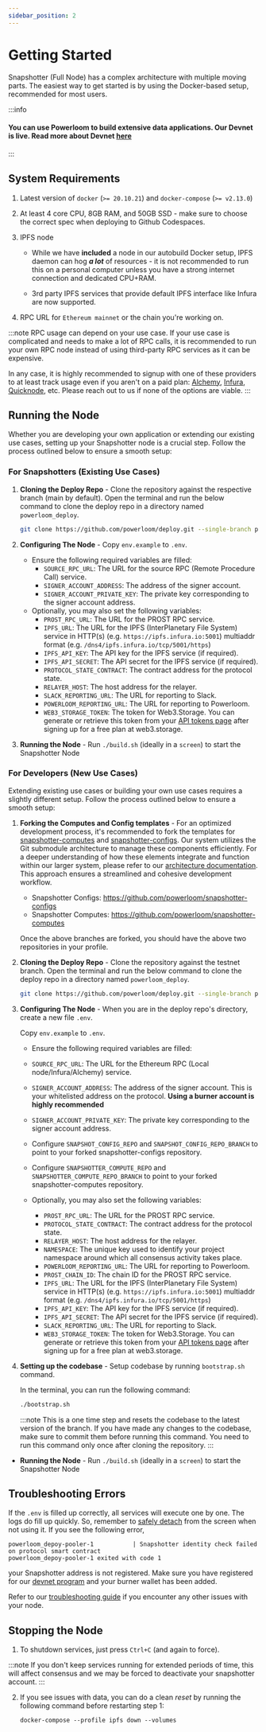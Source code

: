 ```yaml
---
sidebar_position: 2
---
```

# Getting Started

Snapshotter (Full Node) has a complex architecture with multiple moving parts. The easiest way to get started is by using the Docker-based setup, recommended for most users.

:::info
#### You can use Powerloom to build extensive data applications. Our Devnet is live. Read more about Devnet [here](../../devnet/getting-started.md) 
:::

## System Requirements

1. Latest version of `docker` (`>= 20.10.21`) and `docker-compose` (`>= v2.13.0`)

2. At least 4 core CPU, 8GB RAM, and 50GB SSD - make sure to choose the correct spec when deploying to Github Codespaces.

3. IPFS node
    - While we have __included__ a node in our autobuild Docker setup, IPFS daemon can hog __*a lot*__ of resources - it is not recommended to run this on a personal computer unless you have a strong internet connection and dedicated CPU+RAM.
  
    - 3rd party IPFS services that provide default IPFS interface like Infura are now supported.

4. RPC URL for `Ethereum mainnet` or the chain you're working on. 

:::note 
RPC usage can depend on your use case. If your use case is complicated and needs to make a lot of RPC calls, it is recommended to run your own RPC node instead of using third-party RPC services as it can be expensive.

In any case, it is highly recommended to signup with one of these providers to at least track usage even if you aren't on a paid plan: [Alchemy](https://alchemy.com/?r=15ce6db6d0a109d5), [Infura](https://infura.io), [Quicknode](https://www.quicknode.com?tap_a=67226-09396e&tap_s=3491854-f4a458), etc. Please reach out to us if none of the options are viable.
:::


## Running the Node
Whether you are developing your own application or extending our existing use cases, setting up your Snapshotter node is a crucial step. Follow the process outlined below to ensure a smooth setup:

### For Snapshotters (Existing Use Cases)

1. **Cloning the Deploy Repo** - Clone the repository against the respective branch (main by default). Open the terminal and run the below command to clone the deploy repo in a directory named `powerloom_deploy`. 
    ```bash
    git clone https://github.com/powerloom/deploy.git --single-branch powerloom_deploy --branch main && cd powerloom_deploy
    ```

2. **Configuring The Node** - Copy `env.example` to `.env`.
   - Ensure the following required variables are filled:
     - `SOURCE_RPC_URL`: The URL for the source RPC (Remote Procedure Call) service.
     - `SIGNER_ACCOUNT_ADDRESS`: The address of the signer account.
     - `SIGNER_ACCOUNT_PRIVATE_KEY`: The private key corresponding to the signer account address.
   - Optionally, you may also set the following variables:
     - `PROST_RPC_URL`: The URL for the PROST RPC service.
     - `IPFS_URL`: The URL for the IPFS (InterPlanetary File System) service in HTTP(s) (e.g. `https://ipfs.infura.io:5001`) multiaddr format (e.g. `/dns4/ipfs.infura.io/tcp/5001/https`)
     - `IPFS_API_KEY`: The API key for the IPFS service (if required).
     - `IPFS_API_SECRET`: The API secret for the IPFS service (if required).
     - `PROTOCOL_STATE_CONTRACT`: The contract address for the protocol state.
     - `RELAYER_HOST`: The host address for the relayer.
     - `SLACK_REPORTING_URL`: The URL for reporting to Slack.
     - `POWERLOOM_REPORTING_URL`: The URL for reporting to Powerloom.
     - `WEB3_STORAGE_TOKEN`: The token for Web3.Storage. You can generate or retrieve this token from your [API tokens page](https://web3.storage/tokens/?create=true) after signing up for a free plan at web3.storage.

3. **Running the Node** - Run  `./build.sh` (ideally in a `screen`) to start the Snapshotter Node

   

### For Developers (New Use Cases)
Extending existing use cases or building your own use cases requires a slightly different setup. Follow the process outlined below to ensure a smooth setup:


1. **Forking the Computes and Config templates** - For an optimized development process, it's recommended to fork the templates for [snapshotter-computes](https://github.com/powerloom/snapshotter-computes) and [snapshotter-configs](https://github.com/powerloom/snapshotter-configs/). Our system utilizes the Git submodule architecture to manage these components efficiently. For a deeper understanding of how these elements integrate and function within our larger system, please refer to our [architecture documentation](../architecture.md). This approach ensures a streamlined and cohesive development workflow.

   - Snapshotter Configs: https://github.com/powerloom/snapshotter-configs
   - Snapshotter Computes: https://github.com/powerloom/snapshotter-computes

   Once the above branches are forked, you should have the above two repositories in your profile. 

2. **Cloning the Deploy Repo** - Clone the repository against the testnet branch. Open the terminal and run the below command to clone the deploy repo in a directory named `powerloom_deploy`. 

    ```bash
    git clone https://github.com/powerloom/deploy.git --single-branch powerloom_deploy --branch better_dev_workflow && cd powerloom_deploy
    ```
3. **Configuring The Node** - When you are in the deploy repo's directory, create a new file `.env`.

    Copy `env.example` to `.env`.

    - Ensure the following required variables are filled:

    - `SOURCE_RPC_URL`: The URL for the Ethereum RPC (Local node/Infura/Alchemy) service.
    - `SIGNER_ACCOUNT_ADDRESS`: The address of the signer account. This is your whitelisted address on the protocol. **Using a burner account is highly recommended**
    - `SIGNER_ACCOUNT_PRIVATE_KEY`: The private key corresponding to the signer account address.
    - Configure `SNAPSHOT_CONFIG_REPO` and `SNAPSHOT_CONFIG_REPO_BRANCH` to point to your forked snapshotter-configs repository.
    - Configure `SNAPSHOTTER_COMPUTE_REPO` and `SNAPSHOTTER_COMPUTE_REPO_BRANCH` to point to your forked snapshotter-computes repository.
    - Optionally, you may also set the following variables:
        - `PROST_RPC_URL`: The URL for the PROST RPC service.
        - `PROTOCOL_STATE_CONTRACT`: The contract address for the protocol state.
        - `RELAYER_HOST`: The host address for the relayer.
        - `NAMESPACE`: The unique key used to identify your project namespace around which all consensus activity takes place.
        - `POWERLOOM_REPORTING_URL`: The URL for reporting to Powerloom.
        - `PROST_CHAIN_ID`: The chain ID for the PROST RPC service.
        - `IPFS_URL`: The URL for the IPFS (InterPlanetary File System) service in HTTP(s) (e.g. `https://ipfs.infura.io:5001`) multiaddr format (e.g. `/dns4/ipfs.infura.io/tcp/5001/https`)
        - `IPFS_API_KEY`: The API key for the IPFS service (if required).
        - `IPFS_API_SECRET`: The API secret for the IPFS service (if required).
        - `SLACK_REPORTING_URL`: The URL for reporting to Slack.
        - `WEB3_STORAGE_TOKEN`: The token for Web3.Storage. You can generate or retrieve this token from your [API tokens page](https://web3.storage/tokens/?create=true) after signing up for a free plan at web3.storage.

4. **Setting up the codebase** - Setup codebase by running `bootstrap.sh` command.
   
   In the terminal, you can run the following command:
   
   ```bash
   ./bootstrap.sh
   ```

   :::note
   This is a one time step and resets the codebase to the latest version of the branch. If you have made any changes to the codebase, make sure to commit them before running this command. You need to run this command only once after cloning the repository.
   :::

- **Running the Node** - Run  `./build.sh` (ideally in a `screen`) to start the Snapshotter Node


## Troubleshooting Errors

If the `.env` is filled up correctly, all services will execute one by one. The logs do fill up quickly. So, remember to [safely detach](https://linuxize.com/post/how-to-use-linux-screen/) from the screen when not using it. If you see the following error, 
    
    powerloom_depoy-pooler-1           | Snapshotter identity check failed on protocol smart contract
    powerloom_depoy-pooler-1 exited with code 1
    
your Snapshotter address is not registered. Make sure you have registered for our [devnet program](https://airtable.com/appr3wKRsn4VoOvpi/pagxxT6QcL0OwGH0e/form) and your burner wallet has been added. 

Refer to our [troubleshooting guide](./troubleshooting.md) if you encounter any other issues with your node.

## Stopping the Node
1. To shutdown services, just press `Ctrl+C` (and again to force).

:::note
If you don't keep services running for extended periods of time, this will affect consensus and we may be forced to deactivate your snapshotter account.
:::

2. If you see issues with data, you can do a clean *reset* by running the following command before restarting step 1:

    `docker-compose --profile ipfs down --volumes`
